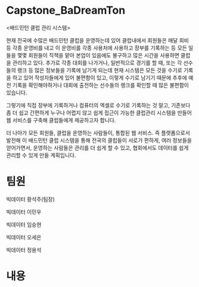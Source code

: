# Capstone_BaDreamTon
<배드민턴 클럽 관리 시스템>

현재 전국에 수많은 배드민턴 클럽을 운영하는데 있어 클럽내에서 회원들은 매달 회비 등 각종 운영비를 내고 이 운영비를 각종 사용처에 사용하고 장부를 기록하는 등 모든 일들을 몇몇 회원들이 직책을 맡아 본업이 있음에도 불구하고 많은 시간을 사용하면 클럽을 관리하고 있다. 추가로 각종 대회를 나가거나, 일반적으로 경기를 할 때, 또는 각 선수들의 랭크 등 많은 정보들을 기록에 남기게 되는데 현재 시스템은 모든 것을 수기로 기록을 하고 있어 작성자들에게 있어 불편함이 있고, 이렇게 수기로 남기기 때문에 추후에 예전 기록을 확인해야하거나 대회에 출전하는 선수들의 랭크를 확인할 때 많은 불편함이 있습니다.

그렇기에 직접 장부에 기록하거나 컴퓨터의 엑셀로 수기로 기록하는 것 말고, 기존보다 좀 더 쉽고 간편하게 누구나 어렵지 않고 쉽게 접근이 가능한 클럽관리 시스템을 만들어 웹 서비스를 구축해 클럽들에게 제공하고자 합니다.

더 나아가 모든 회원들, 클럽을 운영하는 사람들이, 통합된 웹 서비스. 즉 플랫폼으로서 발전해 이 배드민턴 클럽 시스템을 통해 전국의 클럽들이 서로가 편하게, 여러 정보들을 얻어가면서, 운영하는 사람들은 관리를 더 쉽게 할 수 있고, 협회에서도 데이터를 쉽게 관리할 수 있게 만들 계획입니다.




# 팀원
빅데이터 황석주(팀장)

빅데이터 이민우

빅데이터 임승현

빅데이터 오세은

빅데이터 정용석





# 내용
